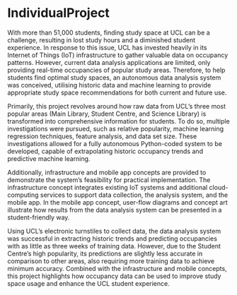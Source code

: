 # IndividualProject

With more than 51,000 students, finding study space at UCL can be a challenge, resulting in lost study hours and a diminished student experience. 
In response to this issue, UCL has invested heavily in its Internet of Things (IoT) infrastructure to gather valuable data on occupancy patterns. 
However, current data analysis applications are limited, only providing real-time occupancies of popular study areas. 
Therefore, to help students find optimal study spaces, an autonomous data analysis system was conceived, utilising historic data and machine learning to provide appropriate study space recommendations for both current and future use.

Primarily, this project revolves around how raw data from UCL’s three most popular areas (Main Library, Student Centre, and Science Library) is transformed into comprehensive information for students. 
To do so, multiple investigations were pursued, such as relative popularity, machine learning regression techniques, feature analysis, and data set size. 
These investigations allowed for a fully autonomous Python-coded system to be developed, capable of extrapolating historic occupancy trends and predictive machine learning. 

Additionally, infrastructure and mobile app concepts are provided to demonstrate the system’s feasibility for practical implementation. 
The infrastructure concept integrates existing IoT systems and additional cloud-computing services to support data collection, the analysis system, and the mobile app. 
In the mobile app concept, user-flow diagrams and concept art illustrate how results from the data analysis system can be presented in a student-friendly way.

Using UCL’s electronic turnstiles to collect data, the data analysis system was successful in extracting historic trends and predicting occupancies with as little as three weeks of training data. 
However, due to the Student Centre’s high popularity, its predictions are slightly less accurate in comparison to other areas, also requiring more training data to achieve minimum accuracy. 
Combined with the infrastructure and mobile concepts, this project highlights how occupancy data can be used to improve study space usage and enhance the UCL student experience.
